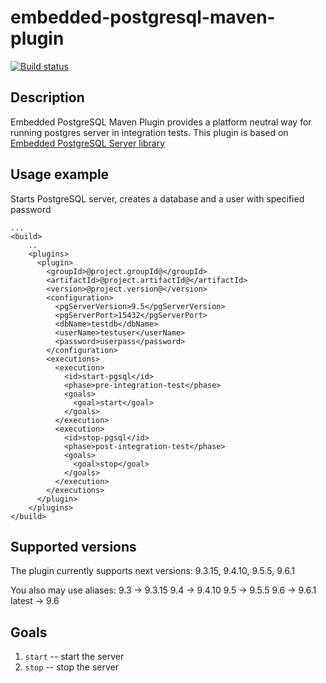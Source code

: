 # embedded-postgresql-maven-plugin
[![Build status](https://travis-ci.org/slavaz/embedded-postgresql-maven-plugin.svg?branch=master)](https://travis-ci.org/slavaz/embedded-postgresql-maven-plugin/)

## Description

Embedded PostgreSQL Maven Plugin provides a platform neutral way for running postgres server in integration tests.
This plugin  is based on [Embedded PostgreSQL Server library](https://github.com/yandex-qatools/postgresql-embedded)

## Usage example

Starts PostgreSQL server, creates a database and a user with specified password

    ...
    <build>
        ..
        <plugins>
          <plugin>
            <groupId>@project.groupId@</groupId>
            <artifactId>@project.artifactId@</artifactId>
            <version>@project.version@</version>
            <configuration>
              <pgServerVersion>9.5</pgServerVersion>
              <pgServerPort>15432</pgServerPort>
              <dbName>testdb</dbName>
              <userName>testuser</userName>
              <password>userpass</password>
            </configuration>
            <executions>
              <execution>
                <id>start-pgsql</id>
                <phase>pre-integration-test</phase>
                <goals>
                  <goal>start</goal>
                </goals>
              </execution>
              <execution>
                <id>stop-pgsql</id>
                <phase>post-integration-test</phase>
                <goals>
                  <goal>stop</goal>
                </goals>
              </execution>
            </executions>
          </plugin>
        </plugins>
    </build>


## Supported versions

The plugin currently supports next versions: 9.3.15, 9.4.10, 9.5.5, 9.6.1

You also may use aliases:
9.3 -> 9.3.15
9.4 -> 9.4.10
9.5 -> 9.5.5
9.6 -> 9.6.1
latest -> 9.6

## Goals
                  
1. `start` -- start the server
2. `stop` -- stop the server
